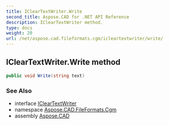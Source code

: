 ```yaml
---
title: IClearTextWriter.Write
second_title: Aspose.CAD for .NET API Reference
description: IClearTextWriter method. 
type: docs
weight: 20
url: /net/aspose.cad.fileformats.cgm/icleartextwriter/write/
---
```

## IClearTextWriter.Write method

```csharp
public void Write(string text)
```

### See Also

* interface [IClearTextWriter](../)
* namespace [Aspose.CAD.FileFormats.Cgm](../../icleartextwriter/)
* assembly [Aspose.CAD](../../../)


